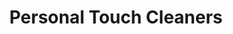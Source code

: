 ---
title: "Personal Touch Cleaners"
url: /brodheadsville/personal-touch-cleaners/
shop: laundry
---